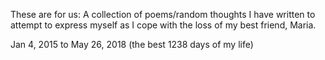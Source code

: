 These are for us:
A collection of poems/random thoughts I have written to attempt to express myself as I cope with the loss of my best friend, Maria.

Jan 4, 2015 to May 26, 2018 (the best 1238 days of my life)
